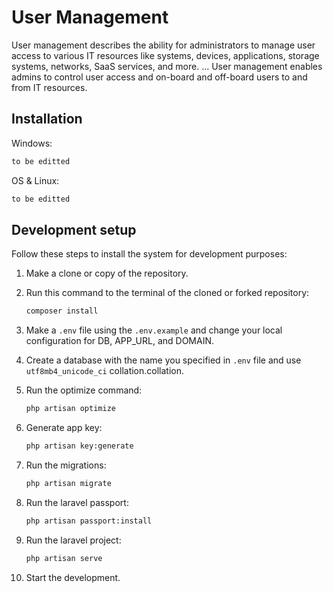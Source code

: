 # User Management

User management describes the ability for administrators to manage user access to various IT resources like systems, devices, applications, storage systems, networks, SaaS services, and more. ... User management enables admins to control user access and on-board and off-board users to and from IT resources.

## Installation

Windows:

```sh
to be editted
```

OS & Linux:

```sh
to be editted
```

## Development setup

Follow these steps to install the system for development purposes:

1. Make a clone or copy of the repository.

2. Run this command to the terminal of the cloned or forked repository:
	```sh
	composer install
	```
	
3. Make a ``.env`` file using the ``.env.example`` and change your local configuration for DB, APP_URL, and DOMAIN.

4. Create a database with the name you specified in ``.env`` file and use ``utf8mb4_unicode_ci`` collation.collation.

5. Run the optimize command:
	```sh
	php artisan optimize
	```

6. Generate app key:
	```sh
	php artisan key:generate
	```

7. Run the migrations:
	```sh
	php artisan migrate
	```

8. Run the laravel passport:
	```sh
	php artisan passport:install
	```
		
9. Run the laravel project:
	```sh
	php artisan serve
	```

10. Start the development.